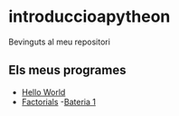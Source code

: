 # introduccioapytheon
Bevinguts al meu repositori
## Els meus programes
- [Hello World](hello_world.py)
- [Factorials](Factorials)
-[Bateria 1](Bateria1)
